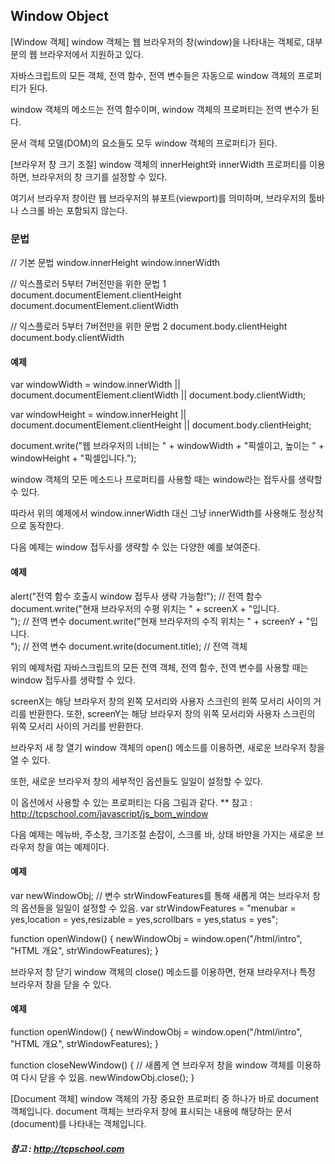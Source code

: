 ## Window Object

[Window 객체]
  window 객체는 웹 브라우저의 창(window)을 나타내는 객체로, 대부분의 웹 브라우저에서 지원하고 있다.

자바스크립트의 모든 객체, 전역 함수, 전역 변수들은 자동으로 window 객체의 프로퍼티가 된다.

window 객체의 메소드는 전역 함수이며, window 객체의 프로퍼티는 전역 변수가 된다.

문서 객체 모델(DOM)의 요소들도 모두 window 객체의 프로퍼티가 된다.


[브라우저 창 크기 조절]
  window 객체의 innerHeight와 innerWidth 프로퍼티를 이용하면, 브라우저의 창 크기를 설정할 수 있다.

여기서 브라우저 창이란 웹 브라우저의 뷰포트(viewport)를 의미하며, 브라우저의 툴바나 스크롤 바는 포함되지 않는다.



### 문법
// 기본 문법
window.innerHeight
window.innerWidth

// 익스플로러 5부터 7버전만을 위한 문법 1
document.documentElement.clientHeight
document.documentElement.clientWidth

// 익스플로러 5부터 7버전만을 위한 문법 2
document.body.clientHeight
document.body.clientWidth

#### 예제
var windowWidth = window.innerWidth || document.documentElement.clientWidth || document.body.clientWidth;

var windowHeight = window.innerHeight || document.documentElement.clientHeight || document.body.clientHeight;

document.write("웹 브라우저의 너비는 " + windowWidth + "픽셀이고, 높이는 " + windowHeight + "픽셀입니다.");


window 객체의 모든 메소드나 프로퍼티를 사용할 때는 window라는 접두사를 생략할 수 있다.

따라서 위의 예제에서 window.innerWidth 대신 그냥 innerWidth를 사용해도 정상적으로 동작한다.

다음 예제는 window 접두사를 생략할 수 있는 다양한 예를 보여준다.

#### 예제
alert("전역 함수 호출시 window 접두사 생략 가능함!");                     // 전역 함수
document.write("현재 브라우저의 수평 위치는 " + screenX + "입니다.<br>"); // 전역 변수
document.write("현재 브라우저의 수직 위치는 " + screenY + "입니다.<br>"); // 전역 변수
document.write(document.title);                                           // 전역 객체

위의 예제처럼 자바스크립트의 모든 전역 객체, 전역 함수, 전역 변수를 사용할 때는 window 접두사를 생략할 수 있다.

screenX는 해당 브라우저 창의 왼쪽 모서리와 사용자 스크린의 왼쪽 모서리 사이의 거리를 반환한다.
또한, screenY는 해당 브라우저 창의 위쪽 모서리와 사용자 스크린의 위쪽 모서리 사이의 거리를 반환한다.

브라우저 새 창 열기
window 객체의 open() 메소드를 이용하면, 새로운 브라우저 창을 열 수 있다.

또한, 새로운 브라우저 창의 세부적인 옵션들도 일일이 설정할 수 있다.


이 옵션에서 사용할 수 있는 프로퍼티는 다음 그림과 같다.
** 참고 : http://tcpschool.com/javascript/js_bom_window


다음 예제는 메뉴바, 주소창, 크기조절 손잡이, 스크롤 바, 상태 바만을 가지는 새로운 브라우저 창을 여는 예제이다.

#### 예제
var newWindowObj;
// 변수 strWindowFeatures를 통해 새롭게 여는 브라우저 창의 옵션들을 일일이 설정할 수 있음.
var strWindowFeatures = "menubar = yes,location = yes,resizable = yes,scrollbars = yes,status = yes";

function openWindow() {
    newWindowObj = window.open("/html/intro", "HTML 개요", strWindowFeatures);
}

브라우저 창 닫기
window 객체의 close() 메소드를 이용하면, 현재 브라우저나 특정 브라우저 창을 닫을 수 있다.

#### 예제
function openWindow() {
    newWindowObj = window.open("/html/intro", "HTML 개요", strWindowFeatures);
}

function closeNewWindow() { // 새롭게 연 브라우저 창을 window 객체를 이용하여 다시 닫을 수 있음.
    newWindowObj.close();
}


[Document 객체]
  window 객체의 가장 중요한 프로퍼티 중 하나가 바로 document 객체입니다.
document 객체는 브라우저 창에 표시되는 내용에 해당하는 문서(document)를 나타내는 객체입니다.


##### 참고 : http://tcpschool.com
